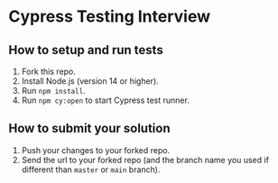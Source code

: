 # Cypress Testing Interview

## How to setup and run tests
1. Fork this repo.
2. Install Node.js (version 14 or higher).
3. Run `npm install`.
4. Run `npm cy:open` to start Cypress test runner.

## How to submit your solution
1. Push your changes to your forked repo.
2. Send the url to your forked repo (and the branch name you used if different than `master` or `main` branch).
